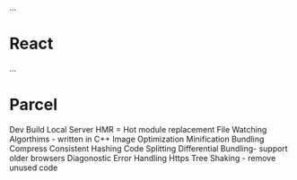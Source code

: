 ...
# React

...
# Parcel

Dev Build
Local Server
HMR = Hot module replacement
File Watching Algorthims - written in C++
Image Optimization 
Minification
Bundling
Compress
Consistent Hashing
Code Splitting
Differential Bundling- support older browsers
Diagonostic
Error Handling
Https
Tree Shaking - remove unused code  